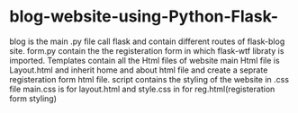 # blog-website-using-Python-Flask-

blog is the main .py file call flask and contain different routes of flask-blog site.
form.py contain the the registeration form in which flask-wtf libraty is imported.
Templates contain all the Html files of website main Html file is Layout.html and inherit home and about html file and create a seprate registeration form html file.
script contains the styling of the website in .css file main.css is for layout.html and style.css in for reg.html(registeration form styling)
